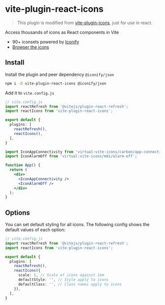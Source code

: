 # vite-plugin-react-icons

> This plugin is modified from [vite-plugin-icons](https://github.com/antfu/vite-plugin-icons), just for use in react.

Access thousands of icons as React components in Vite

- 90+ iconsets powered by [Iconify](https://github.com/iconify/iconify)
- [Browser the icons](https://icones.js.org/)

## Install

Install the plugin and peer dependency `@iconify/json`

```bash
npm i -D vite-plugin-react-icons @iconify/json
```

Add it to `vite.config.js`

```ts
// vite.config.js
import reactRefresh from '@vitejs/plugin-react-refresh';
import reactIcons from 'vite-plugin-react-icons';

export default {
  plugins: [
    reactRefresh(),
    reactIcons(),
  ],
}
```

```jsx
import IconAppConnectivity from 'virtual:vite-icons/carbon/app-connectivity';
import IconAlarmOff from 'virtual:vite-icons/mdi/alarm-off';

function App() {
  return (
    <div>
      <IconAppConnectivity />
      <IconAlarmOff />
    </div>
  );
}
```

## Options

You can set default styling for all icons. 
The following config shows the default values of each option:

```ts
// vite.config.js
import reactRefresh from '@vitejs/plugin-react-refresh';
import reactIcons from 'vite-plugin-react-icons';

export default {
  plugins: [
    reactRefresh(),
    reactIcons({
      scale: 1, // Scale of icons against 1em
      defaultStyle: '', // Style apply to icons
      defaultClass: '', // Class names apply to icons
    }),
  ],
}
```
